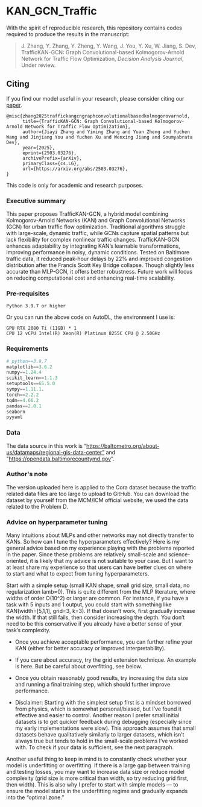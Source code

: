 # KAN_GCN_Traffic
With the spirit of reproducible research, this repository contains codes required to produce the results in the manuscript:

> J. Zhang, Y. Zhang, Y. Zheng, Y. Wang, J. You, Y. Xu, W. Jiang, S. Dev, TrafficKAN-GCN: Graph Convolutional-based Kolmogorov-Arnold Network for Traffic Flow Optimization, *Decision Analysis Journal*, Under review.

## Citing
If you find our model useful in your research, please consider citing our [paper](https://arxiv.org/abs/2503.03276).
```
@misc{zhang2025traffickangcngraphconvolutionalbasedkolmogorovarnold,
      title={TrafficKAN-GCN: Graph Convolutional-based Kolmogorov-Arnold Network for Traffic Flow Optimization}, 
      author={Jiayi Zhang and Yiming Zhang and Yuan Zheng and Yuchen Wang and Jinjiang You and Yuchen Xu and Wenxing Jiang and Soumyabrata Dev},
      year={2025},
      eprint={2503.03276},
      archivePrefix={arXiv},
      primaryClass={cs.LG},
      url={https://arxiv.org/abs/2503.03276}, 
}
```
This code is only for academic and research purposes.

### Executive summary

This paper proposes TrafficKAN-GCN, a hybrid model combining Kolmogorov-Arnold Networks (KAN) and Graph Convolutional Networks (GCN) for urban traffic flow optimization. Traditional algorithms struggle with large-scale, dynamic traffic, while GCNs capture spatial patterns but lack flexibility for complex nonlinear traffic changes. TrafficKAN-GCN enhances adaptability by integrating KAN’s learnable transformations, improving performance in noisy, dynamic conditions. Tested on Baltimore traffic data, it reduced peak-hour delays by 22% and improved congestion distribution after the Francis Scott Key Bridge collapse. Though slightly less accurate than MLP-GCN, it offers better robustness. Future work will focus on reducing computational cost and enhancing real-time scalability.



### Pre-requisites
```
Python 3.9.7 or higher
```
Or you can run the above code on AutoDL, the environment I use is:
```
GPU RTX 2080 Ti (11GB) * 1
CPU 12 vCPU Intel(R) Xeon(R) Platinum 8255C CPU @ 2.50GHz
```

### Requirements

```python
# python==3.9.7
matplotlib==3.6.2
numpy==1.24.4
scikit_learn==1.1.3
setuptools==65.5.0
sympy==1.11.1.
torch==2.2.2
tqdm==4.66.2
pandas==2.0.1
seaborn
pyyaml
```
### Data
The data source in this work is “https://baltometro.org/about-us/datamaps/regional-gis-data-center” and "https://opendata.baltimorecountymd.gov".

### Author's note
The version uploaded here is applied to the Cora dataset because the traffic related data files are too large to upload to GitHub. You can download the dataset by yourself from the MCM/ICM official website, we used the data related to the Problem D.


### Advice on hyperparameter tuning
Many intuitions about MLPs and other networks may not directly transfer to KANs. So how can I tune the hyperparameters effectively? Here is my general advice based on my experience playing with the problems reported in the paper. Since these problems are relatively small-scale and science-oriented, it is likely that my advice is not suitable to your case. But I want to at least share my experience so that users can have better clues on where to start and what to expect from tuning hyperparameters.

Start with a simple setup (small KAN shape, small grid size, small data, no regularization lamb=0). This is quite different from the MLP literature, where widths of order O(10^2) or larger are common. For instance, if you have a task with 5 inputs and 1 output, you could start with something like KAN(width=[5,1,1], grid=3, k=3). If that doesn’t work, first gradually increase the width. If that still fails, then consider increasing the depth. You don’t need to be this conservative if you already have a better sense of your task’s complexity.

* Once you achieve acceptable performance, you can further refine your KAN (either for better accuracy or improved interpretability).

* If you care about accuracy, try the grid extension technique. An example is here. But be careful about overfitting, see below.

* Once you obtain reasonably good results, try increasing the data size and running a final training step, which should further improve performance.

* Disclaimer: Starting with the simplest setup first is a mindset borrowed from physics, which is somewhat personal/biased, but I’ve found it effective and easier to control. Another reason I prefer small initial datasets is to get quicker feedback during debugging (especially since my early implementations were slow). This approach assumes that small datasets behave qualitatively similarly to larger datasets, which isn’t always true but tends to hold in the small-scale problems I’ve worked with. To check if your data is sufficient, see the next paragraph.

Another useful thing to keep in mind is to constantly check whether your model is underfitting or overfitting. If there is a large gap between training and testing losses, you may want to increase data size or reduce model complexity (grid size is more critical than width, so try reducing grid first, then width). This is also why I prefer to start with simple models — to ensure the model starts in the underfitting regime and gradually expands into the “optimal zone.”
